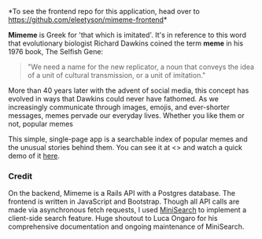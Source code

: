 
\*To see the frontend repo for this application, head over to <https://github.com/eleetyson/mimeme-frontend>\*

**Mimeme** is Greek for 'that which is imitated'. It's in reference to this word that evolutionary biologist Richard Dawkins coined the term **meme** in his 1976 book, The Selfish Gene:

> "We need a name for the new replicator, a noun that conveys the idea of a unit of cultural transmission, or a unit of imitation."

More than 40 years later with the advent of social media, this concept has evolved in ways that Dawkins could never have fathomed. As we increasingly communicate through images, emojis, and ever-shorter messages, memes pervade our everyday lives. Whether you like them or not, popular memes

This simple, single-page app is a searchable index of popular memes and the unusual stories behind them. You can see it at <> and watch a quick demo of it [here]().

### Credit
On the backend, Mimeme is a Rails API with a Postgres database. The frontend is written in JavaScript and Bootstrap. Though all API calls are made via asynchronous fetch requests, I used [MiniSearch](https://github.com/lucaong/minisearch) to implement a client-side search feature. Huge shoutout to Luca Ongaro for his comprehensive documentation and ongoing maintenance of MiniSearch.
